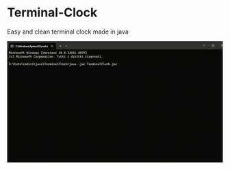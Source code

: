 # Terminal-Clock
Easy and clean terminal clock made in java 

![](https://github.com/profumato4/Terminal-Clock/blob/main/GIF.gif)
